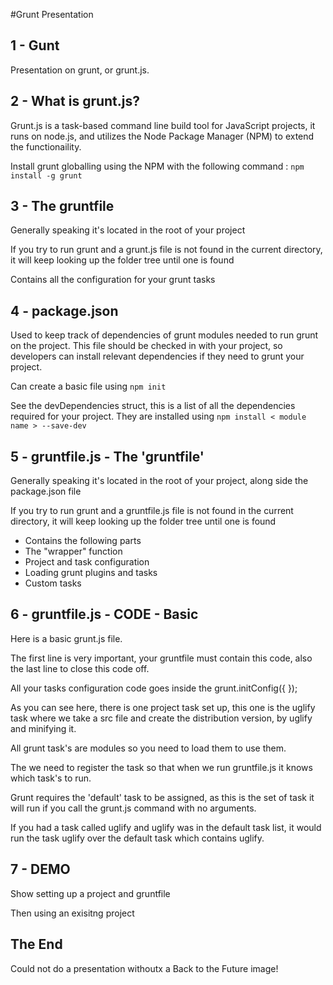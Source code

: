 #Grunt Presentation

## 1 - Gunt

Presentation on grunt, or grunt.js.

## 2 - What is grunt.js?

Grunt.js is a task-based command line build tool for JavaScript projects, it runs on node.js, and utilizes the Node Package Manager (NPM) to extend the functionaility.

Install grunt globalling using the NPM with the following command : `npm install -g grunt `


## 3 - The gruntfile

Generally speaking it's located in the root of your project

If you try to run grunt and a grunt.js file is not found in the current directory, it will keep looking up the folder tree until one is found

Contains all the configuration for your grunt tasks

## 4 - package.json

Used to keep track of dependencies of grunt modules needed to run grunt on the project. This file should be checked in with your project, so developers can install relevant dependencies if they need to grunt your project.

Can create a basic file using `npm init`

See the devDependencies struct, this is a list of all the dependencies required for your project. They are installed using `npm install < module name > --save-dev`


## 5 - gruntfile.js - The 'gruntfile'

Generally speaking it's located in the root of your project, along side the package.json file

If you try to run grunt and a gruntfile.js file is not found in the current directory, it will keep looking up the folder tree until one is found

* Contains the following parts
* The "wrapper" function
* Project and task configuration
* Loading grunt plugins and tasks
* Custom tasks

## 6 - gruntfile.js - CODE - Basic

Here is a basic grunt.js file.

The first line is very important, your gruntfile must contain this code, also the last line to close this code off.

All your tasks configuration code goes inside the grunt.initConfig({ });

As you can see here, there is one project task set up, this one is the uglify task where we take a src file and create the distribution version, by uglify and minifying it.

All grunt task's are modules so you need to load them to use them.

The we need to register the task so that when we run gruntfile.js it knows which task's to run.

Grunt requires the 'default' task to be assigned, as this is the set of task it will run if you call the grunt.js command with no arguments.

If you had a task called uglify and uglify was in the default task list, it would run the task uglify over the default task which contains uglify.


## 7 - DEMO

Show setting up a project and gruntfile

Then using an exisitng project

## The End

Could not do a presentation withoutx a Back to the Future image!
